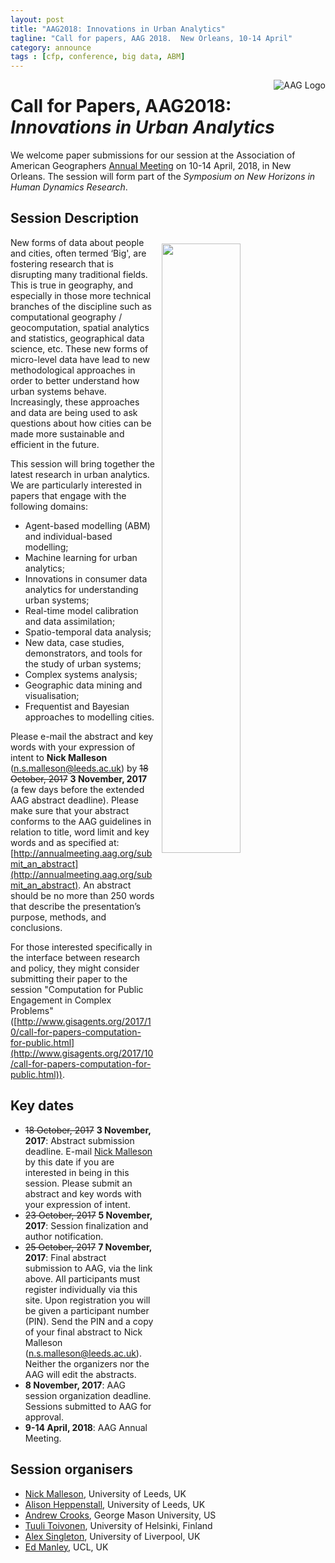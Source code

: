 ```yaml
---
layout: post
title: "AAG2018: Innovations in Urban Analytics"
tagline: "Call for papers, AAG 2018.  New Orleans, 10-14 April"
category: announce
tags : [cfp, conference, big data, ABM]
---
```


<a href="http://www.aag.org/"><img style="float:right;" src="http://www.aag.org/site/images/logo_aag.gif" alt="AAG Logo" /></a>

# Call for Papers, AAG2018: _Innovations in Urban Analytics_

We welcome paper submissions for our session at the Association of American Geographers [Annual Meeting](http://annualmeeting.aag.org/) on 10-14 April, 2018, in New Orleans. The session will form part of the _Symposium on New Horizons in Human Dynamics Research_.

## Session Description 

<img src="https://erc.europa.eu/sites/default/files/content/pages/images/DUST_illustration_copyright-Shutterstock.jpg" style="float:right; width:50%; padding:10px"/>

New forms of data about people and cities, often termed ‘Big', are fostering research that is disrupting many traditional fields. This is true in geography, and especially in those more technical branches of the discipline such as computational geography / geocomputation, spatial analytics and statistics, geographical data science, etc. These new forms of micro-level data have lead to new methodological approaches in order to better understand how urban systems behave. Increasingly, these approaches and data are being used to ask questions about how cities can be made more sustainable and efficient in the future.This session will bring together the latest research in urban analytics. We are particularly interested in papers that engage with the following domains: - Agent-based modelling (ABM) and individual-based modelling; - Machine learning for urban analytics; - Innovations in consumer data analytics for understanding urban systems; - Real-time model calibration and data assimilation; - Spatio-temporal data analysis; - New data, case studies, demonstrators, and tools for the study of urban systems; - Complex systems analysis; - Geographic data mining and visualisation;
 - Frequentist and Bayesian approaches to modelling cities.Please e-mail the abstract and key words with your expression of intent to **Nick Malleson** ([n.s.malleson@leeds.ac.uk](mailto:n.s.malleson@leeds.ac.uk)) by <strike>18 October, 2017</strike> **3 November, 2017** (a few days before the extended AAG abstract deadline). Please make sure that your abstract conforms to the AAG guidelines in relation to title, word limit and key words and as specified at: [http://annualmeeting.aag.org/submit_an_abstract](http://annualmeeting.aag.org/submit_an_abstract). An abstract should be no more than 250 words that describe the presentation’s purpose, methods, and conclusions.For those interested specifically in the interface between research and policy, they might consider submitting their paper to the session "Computation for Public Engagement in Complex Problems" ([http://www.gisagents.org/2017/10/call-for-papers-computation-for-public.html](http://www.gisagents.org/2017/10/call-for-papers-computation-for-public.html)). ## Key dates - <strike>18 October, 2017</strike> **3 November, 2017**: Abstract submission deadline. E-mail [Nick Malleson](mailto:n.s.malleson@leeds.ac.uk) by this date if you are interested in being in this session. Please submit an abstract and key words with your expression of intent.  - <strike>23 October, 2017</strike> **5 November, 2017**: Session finalization and author notification.  - <strike>25 October, 2017</strike> **7 November, 2017**: Final abstract submission to AAG, via the link above. All participants must register individually via this site. Upon registration you will be given a participant number (PIN). Send the PIN and a copy of your final abstract to Nick Malleson ([n.s.malleson@leeds.ac.uk](mailto:n.s.malleson@leeds.ac.uk)). Neither the organizers nor the AAG will edit the abstracts. - **8 November, 2017**: AAG session organization deadline. Sessions submitted to AAG for approval.  - **9-14 April, 2018**: AAG Annual Meeting.  ## Session organisers - [Nick Malleson](http://nickmalleson.co.uk/), University of Leeds, UK - [Alison Heppenstall](http://www.geog.leeds.ac.uk/people/a.heppenstall), University of Leeds, UK - [Andrew Crooks](http://www.gisagents.org/), George Mason University, US - [Tuuli Toivonen](https://www.helsinki.fi/en/contacts/persons/tuuli-toivonen-31783ff7e9e91e013413fccdb4157381), University of Helsinki, Finland - [Alex Singleton](https://www.liverpool.ac.uk/environmental-sciences/staff/alexander-singleton/), University of Liverpool, UK - [Ed Manley](https://www.ucl.ac.uk/bartlett/casa/dr-ed-manley), UCL, UK
